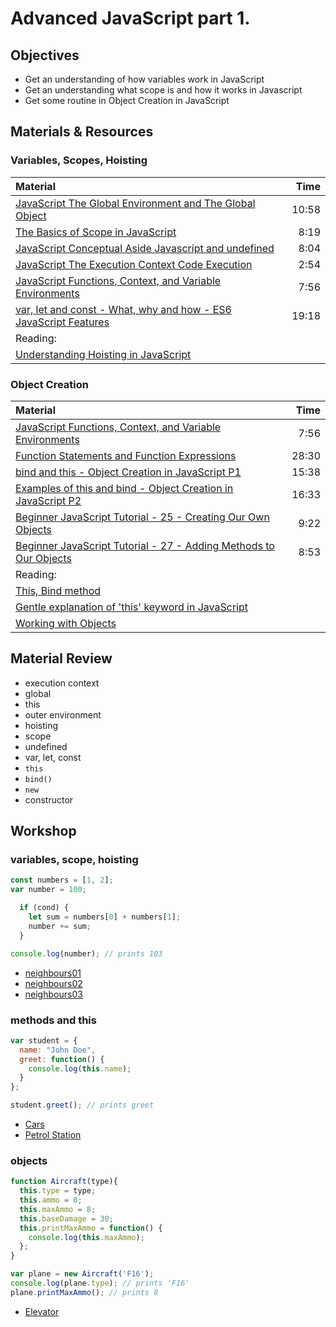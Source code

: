 # Advanced JavaScript part 1.

## Objectives
 - Get an understanding of how variables work in JavaScript
 - Get an understanding what scope is and how it works in Javascript
 - Get some routine in Object Creation in JavaScript

## Materials & Resources

### Variables, Scopes, Hoisting
| Material | Time |
|:---------|-----:|
| [JavaScript The Global Environment and The Global Object](https://www.youtube.com/watch?v=byiUGKVeJuY) | 10:58 |
| [The Basics of Scope in JavaScript](https://www.youtube.com/watch?v=ZoFlcv2ByBo) | 8:19 |
| [JavaScript Conceptual Aside Javascript and undefined](https://www.youtube.com/watch?v=J7QkYbxfMxo) | 8:04 |
| [JavaScript The Execution Context Code Execution](https://www.youtube.com/watch?v=FdW0WbvmS3k) | 2:54 |
| [JavaScript Functions, Context, and Variable Environments](https://www.youtube.com/watch?v=F9o4CPcDq18) | 7:56 |
| [var, let and const - What, why and how - ES6 JavaScript Features](https://www.youtube.com/watch?v=sjyJBL5fkp8) | 19:18 |
| Reading: |  |
| [Understanding Hoisting in JavaScript](https://scotch.io/tutorials/understanding-hoisting-in-javascript) | |

### Object Creation
| Material | Time |
|:---------|-----:|
| [JavaScript Functions, Context, and Variable Environments](https://www.youtube.com/watch?v=F9o4CPcDq18) | 7:56 |
| [Function Statements and Function Expressions](https://www.youtube.com/watch?v=oB5rH_9bqAI) | 28:30 |
| [bind and this - Object Creation in JavaScript P1](https://www.youtube.com/watch?v=GhbhD1HR5vk) | 15:38 |
| [Examples of this and bind - Object Creation in JavaScript P2](https://www.youtube.com/watch?v=PIkA60I0dKU) | 16:33 |
| [Beginner JavaScript Tutorial - 25 - Creating Our Own Objects](https://www.youtube.com/watch?v=6xLcSTDeB7A) | 9:22 |
| [Beginner JavaScript Tutorial - 27 - Adding Methods to Our Objects](https://www.youtube.com/watch?v=6lQEtgFnZTY) | 8:53 |
| Reading: |  |
| [This, Bind method](https://developer.mozilla.org/en-US/docs/Web/JavaScript/Reference/Operators/this) |  |
| [Gentle explanation of 'this' keyword in JavaScript](https://rainsoft.io/gentle-explanation-of-this-in-javascript) |  |
| [Working with Objects](https://developer.mozilla.org/en-US/docs/Web/JavaScript/Guide/Working_with_Objects) |  |

## Material Review
 - execution context
  - global
  - this
  - outer environment
 - hoisting
 - scope
 - undefined
 - var, let, const
 - `this`
 - `bind()`
 - `new`
 - constructor

## Workshop

### variables, scope, hoisting

```js
const numbers = [1, 2];
var number = 100;

  if (cond) {
    let sum = numbers[0] + numbers[1];
    number += sum;
  }

console.log(number); // prints 103
```

 - [neighbours01](neighbours/neighbours01.js)
 - [neighbours02](neighbours/neighbours02.js)
 - [neighbours03](neighbours/neighbours03.js)

### methods and this

```js
var student = {
  name: "John Doe",
  greet: function() {
    console.log(this.name);
  }
};

student.greet(); // prints greet
```

 - [Cars](cars/cars.js)
 - [Petrol Station](petrol-station/petrol-station.js)

### objects

```js
function Aircraft(type){
  this.type = type;
  this.ammo = 0;
  this.maxAmmo = 8;
  this.baseDamage = 30;
  this.printMaxAmmo = function() {
    console.log(this.maxAmmo);
  };
}

var plane = new Aircraft('F16');
console.log(plane.type); // prints 'F16'
plane.printMaxAmmo(); // prints 8
```
 - [Elevator](elevator/js.md)
